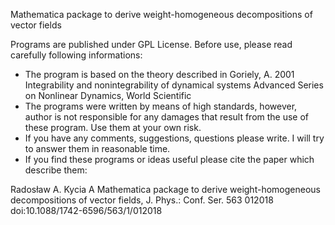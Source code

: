 Mathematica package to derive weight-homogeneous decompositions of vector fields


Programs are published under GPL License. Before use, please read carefully following informations:

- The program is based on the theory described in Goriely, A. 2001 Integrability and nonintegrability of dynamical systems Advanced Series on Nonlinear Dynamics, World Scientific
- The programs were written by means of high standards, however, author is not responsible for any damages that result from the use of these program. Use them at your own risk.
- If you have any comments, suggestions, questions please write. I will try to answer them in reasonable time.
- If you find these programs or ideas useful please cite the paper which describe them: <br />

Radosław A. Kycia A Mathematica package to derive weight-homogeneous decompositions of vector fields, J. Phys.: Conf. Ser. 563 012018 doi:10.1088/1742-6596/563/1/012018

